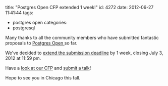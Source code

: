 title: "Postgres Open CFP extended 1 week!"
id: 4272
date: 2012-06-27 11:41:44
tags: 
- postgres open
categories: 
- postgresql

Many thanks to all the community members who have submitted fantastic proposals to [Postgres Open ](http://postgresopen.org)so far. 

We've decided to [extend the submission deadline](http://postgresopen.org/2012/speaker/) by 1 week, closing July 3, 2012 at 11:59 pm.

Have a [look at our CFP](http://postgresopen.org/2012/blog/2012/06/11/2012-call-proposals-open/) and [submit a talk](http://postgresopen.org/2012/speaker/)!  

Hope to see you in Chicago this fall.

